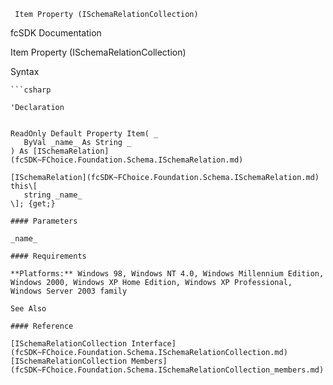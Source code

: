 ﻿     Item Property (ISchemaRelationCollection)                                                   

fcSDK Documentation

Item Property (ISchemaRelationCollection)

Syntax

```vbnet
```csharp

'Declaration
 

ReadOnly Default Property Item( _
   ByVal _name_ As String _
) As [ISchemaRelation](fcSDK~FChoice.Foundation.Schema.ISchemaRelation.md)

[ISchemaRelation](fcSDK~FChoice.Foundation.Schema.ISchemaRelation.md) this\[ 
   string _name_
\]; {get;}

#### Parameters

_name_

#### Requirements

**Platforms:** Windows 98, Windows NT 4.0, Windows Millennium Edition, Windows 2000, Windows XP Home Edition, Windows XP Professional, Windows Server 2003 family

See Also

#### Reference

[ISchemaRelationCollection Interface](fcSDK~FChoice.Foundation.Schema.ISchemaRelationCollection.md)  
[ISchemaRelationCollection Members](fcSDK~FChoice.Foundation.Schema.ISchemaRelationCollection_members.md)